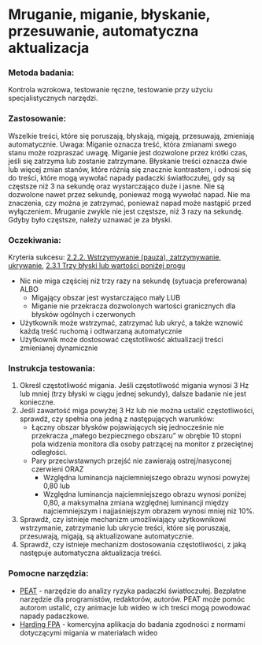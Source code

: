 # Mruganie, miganie, błyskanie, przesuwanie, automatyczna aktualizacja

### Metoda badania: 
Kontrola wzrokowa, testowanie ręczne, testowanie przy użyciu specjalistycznych narzędzi.

### Zastosowanie:
Wszelkie treści, które się poruszają, błyskają, migają, przesuwają, zmieniają automatycznie. 
Uwaga: Miganie oznacza treść, która zmianami swego stanu może rozpraszać uwagę. Miganie jest  dozwolone przez krótki czas, jeśli się zatrzyma lub zostanie zatrzymane.
Błyskanie treści oznacza dwie lub więcej zmian stanów, które różnią się znacznie kontrastem, i odnosi się do treści, które mogą wywołać napady padaczki światłoczułej, gdy są częstsze niż 3 na sekundę oraz wystarczająco duże i jasne. Nie są dozwolone nawet przez sekundę, ponieważ mogą wywołać napad. Nie ma znaczenia, czy można je zatrzymać, ponieważ napad może nastąpić przed wyłączeniem. Mruganie zwykle nie jest częstsze, niż 3 razy na sekundę. Gdyby było częstsze, należy uznawać je za błyski.

### Oczekiwania:
Kryteria sukcesu: [2.2.2. Wstrzymywanie (pauza), zatrzymywanie, ukrywanie](https://wcag.lepszyweb.pl/#pause-stop-hide), [2.3.1 Trzy błyski lub wartości poniżej progu](https://wcag.lepszyweb.pl/#three-flashes-or-below-threshold)
-	Nic nie miga częściej niż trzy razy na sekundę (sytuacja preferowana) ALBO
    - Migający obszar jest wystarczająco mały LUB
    - Miganie nie przekracza dozwolonych wartości granicznych dla błysków ogólnych i czerwonych
-	Użytkownik może wstrzymać, zatrzymać lub ukryć, a także wznowić każdą treść ruchomą i odtwarzaną automatycznie
-	Użytkownik może dostosować częstotliwość aktualizacji treści zmienianej dynamicznie 

### Instrukcja testowania:
1.	Określ częstotliwość migania. Jeśli częstotliwość migania wynosi 3 Hz lub mniej (trzy błyski w ciągu jednej sekundy), dalsze badanie nie jest konieczne.
2.	Jeśli zawartość miga powyżej 3 Hz lub nie można ustalić częstotliwości, sprawdź, czy spełnia ona jedną z następujących warunków:
    - Łączny obszar błysków pojawiających się jednocześnie nie przekracza „małego bezpiecznego obszaru” w obrębie 10 stopni pola widzenia monitora dla osoby patrzącej na monitor z przeciętnej odległości.
    - Pary przeciwstawnych przejść nie zawierają ostrej/nasyconej czerwieni ORAZ
      - Względna luminancja najciemniejszego obrazu wynosi powyżej 0,80 lub
      - Względna luminancja najciemniejszego obrazu wynosi poniżej 0,80, a maksymalna zmiana względnej luminancji między najciemniejszym i najjaśniejszym obrazem wynosi mniej niż 10%.
3.	Sprawdź, czy istnieje mechanizm umożliwiający użytkownikowi wstrzymanie, zatrzymanie lub ukrycie treści, które się poruszają, przesuwają, migają, są aktualizowane automatycznie.
4.	Sprawdź, czy istnieje mechanizm dostosowania częstotliwości, z jaką następuje automatyczna aktualizacja treści.   

### Pomocne narzędzia:
-	[PEAT](https://trace.umd.edu/peat) - narzędzie do analizy ryzyka padaczki światłoczułej. Bezpłatne narzędzie dla programistów, redaktorów, autorów. PEAT może pomóc autorom ustalić, czy animacje lub wideo w ich treści mogą powodować napady padaczkowe.
-	[Harding FPA](https://www.hardingfpa.com/) - komercyjna aplikacja do badania zgodności z normami dotyczącymi migania w materiałach wideo  